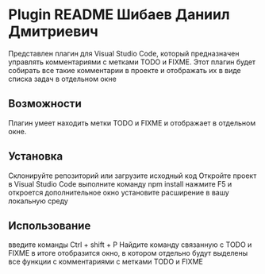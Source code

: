# Plugin README Шибаев Даниил Дмитриевич

Представлен плагин для Visual Studio Code, который предназначен управлять комментариями с метками TODO и FIXME. Этот плагин будет собирать все такие комментарии в проекте и отображать их в виде списка задач в отдельном окне
## Возможности

Плагин умеет находить метки TODO и FIXME и отображает в отдельном окне.

## Установка
Склонируйте репозиторий или загрузите исходный код
Откройте проект в Visual Studio Code
выполните команду npm install
нажмите F5 и откроется дополнительное окно
установите расширение в вашу локальную среду
## Использование

введите команды Ctrl + shift + P
Найдите команду связанную с TODO и FIXME
в итоге отобразится окно, в котором отдельно будут выделены все функции с комментариями с метками TODO и FIXME